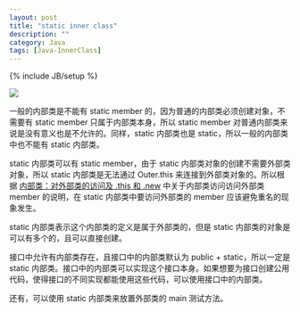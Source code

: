 ```yaml
---
layout: post
title: "static inner class"
description: ""
category: Java
tags: [Java-InnerClass]
---
```

{% include JB/setup %}

![](https://farm2.staticflickr.com/1651/23293777973_188ed6b8c0_o_d.png)

一般的内部类是不能有 static member 的，因为普通的内部类必须创建对象，不需要有 static member 只属于内部类本身，所以 static member 对普通内部类来说是没有意义也是不允许的。同样，static 内部类也是 static，所以一般的内部类中也不能有 static 内部类。  

static 内部类可以有 static member，由于 static 内部类对象的创建不需要外部类对象，所以 static 内部类是无法通过 Outer.this 来连接到外部类对象的。所以根据 [内部类：对外部类的访问及 .this 和 .new](/java/2009/04/05/inner-class-this-and-new) 中关于内部类访问访问外部类 member 的说明，在 static 内部类中要访问外部类的 member 应该避免重名的现象发生。  

static 内部类表示这个内部类的定义是属于外部类的，但是 static 内部类的对象是可以有多个的，且可以直接创建。  

接口中允许有内部类存在，且接口中的内部类默认为 public + static，所以一定是 static 内部类。接口中的内部类可以实现这个接口本身。如果想要为接口创建公用代码，使得接口的不同实现都能使用这些代码，可以使用接口中的内部类。  

还有，可以使用 static 内部类来放置外部类的 main 测试方法。  